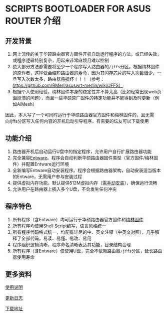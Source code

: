 # SCRIPTS BOOTLOADER FOR ASUS ROUTER 介绍

## 开发背景

1. 网上流传的关于华硕路由器官方固件开机自动运行程序的方法，或已经失效，或程序逻辑特别复杂，用起来非常麻烦且难以控制
2. 绝大部分方法都需要将至少一个程序写入路由器的`/jffs`分区。根据梅林固件的原作者，这样做会缩短路由器的寿命，因为其闪存芯片的写入次数很少，一旦写入次数太多，路由器将损坏！！！（参考：https://github.com/RMerl/asuswrt-merlin/wiki/JFFS）
3. 根据个人使用经验，梅林固件本身的稳定性并不算太高（比如经常出现web页面崩溃的问题），而且一些华硕原厂固件的特定功能并不能得到及时更新（例如AiMesh）

因此，本人写了一个可同时运行于华硕路由器官方固件和梅林固件的，且无需向/jffs分区写入任何内容的开机启动引导程序，有需要的坛友可以下载使用

## 功能介绍

1. 路由器开机后自动运行U盘中的指定程序，允许用户自行扩展路由器功能
2. 完全兼容[Entware](https://github.com/Entware/Entware)。程序会自动判断华硕路由器固件类型（官方固件/梅林固件）并配置Entware运行环境
3. 全新编写Entware自动安装程序。程序会根据路由器架构，自动安装适当版本的Entware，无需用户参与安装过程
4. 提供虚拟内存功能。默认提供512M虚拟内存（[需手动安装](https://github.com/JACK-THINK/SCRIPTS-BOOTLOADER-FOR-ASUS-ROUTER/blob/master/script_bootloader/usr/swap/README.md)），确保运行流畅
5. 允许用户在路由器上插入多个U盘，不会发生任何冲突

## 程序特色

1. 所有程序（含Entware）均可运行于华硕路由器官方固件和[梅林固件](https://asuswrt.lostrealm.ca/)
2. 所有程序均使用Shell Script编写，语言风格统一
3. 所有程序代码格式统一，均配有详尽的中、英文注释（中英文对照），几乎解释了全部代码，易读、易懂、易改、易用
4. 程序组织逻辑清晰，程序命名清晰表达其功能，目录结构合理
5. 所有程序（含Entware）仅使用U盘，完全不依赖路由器`/jffs`分区，延长路由器使用寿命

## 更多资料

[使用说明](https://github.com/JACK-THINK/SCRIPTS-BOOTLOADER-FOR-ASUS-ROUTER/blob/master/How_to_Use.md)

[更新日志](https://github.com/JACK-THINK/SCRIPTS-BOOTLOADER-FOR-ASUS-ROUTER/blob/master/ChangeLog.md)

[下载地址](https://github.com/JACK-THINK/SCRIPTS-BOOTLOADER-FOR-ASUS-ROUTER/releases)